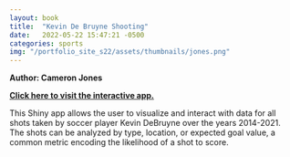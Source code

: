 ```yaml
---
layout: book
title:  "Kevin De Bruyne Shooting"
date:   2022-05-22 15:47:21 -0500
categories: sports
img: "/portfolio_site_s22/assets/thumbnails/jones.png"
---
```


<b>Author: Cameron Jones</b>

<b><a href="https://data-viz.it.wisc.edu/content/c37e5322-4b9c-46bb-a146-674f95a82777">Click here to visit the interactive app.</a></b>

This Shiny app allows the user to visualize and interact with data for all shots
taken by soccer player Kevin DeBruyne over the years 2014-2021. The shots can be
analyzed by type, location, or expected goal value, a common metric encoding the
likelihood of a shot to score.

[jekyll-docs]: https://jekyllrb.com/docs/home
[jekyll-gh]:   https://github.com/jekyll/jekyll
[jekyll-talk]: https://talk.jekyllrb.com/
